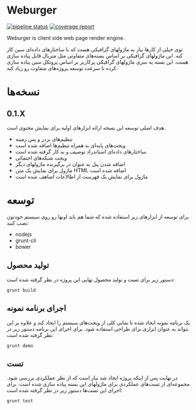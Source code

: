 # Weburger


[![pipeline status](https://gitlab.com/weburger/angular-material-weburger/badges/master/pipeline.svg)](https://gitlab.com/weburger/angular-material-weburger/commits/master)
[![coverage report](https://gitlab.com/weburger/angular-material-weburger/badges/master/coverage.svg)](https://gitlab.com/weburger/angular-material-weburger/commits/master)

Weburger is client side web page render engine.

توی خیلی از کارها نیاز به ماژولهای گرافیکی هست که با ساختارهای داده‌ای سین کار کنه. این ماژولهای گرافیکی بر اساس بسته‌های متفاوتی مثل متریال قابل پیاده سازی هست. این بسته یه سری ماژولهای گرافیکی پرکاربر بر اساس پروتکل سین پیاده سازی کرده تا سرعت توسعه پروژه‌های متفاوت رو زیاد کنه.

# نسخه‌ها

## 0.1.X

هدف اصلی توسعه این نسخه ارائه ابزارهای اولیه برای نمایش محتوی است. 

- تنظیم‌های بردر و پس زمینه
- ویجت‌های پایه‌ای به همراه تنظیم‌ها اضافه شده است
- ساختارهای داده‌ای استاندراد توصیف و به کار گرفته شده است.
- ویجت شبکه‌های اجتمائی
- اضافه شدن پنل به عنوان در برگیرنده ماژولهای دیگر
- ماژول برای نمایش یک متن HTML اضافه شده است
- ماژول برای نمایش یک فهرست از اطالاعات اضاهف شده است

# توسعه

برای توسعه از ابزارهای زیر استفاده شده که شما هم باید اونها رو روی سیستم خودتون نصب کنید:

- nodejs
- grunt-cli
- bower

## تولید محصول

دستور زیر برای تست و تولید محصول نهایی این پروژه در نظر گرفته شده است:

	grunt build

## اجرای برنامه نمونه

یک برنامه نمونه ایجاد شده تا نمایی کلی از ویجت‌های سیستم را ایجاد کند و علاوه بر این بتواند به عنوان ابزاری برای طراحی استفاده شود. برای اجرای این برنامه دستور زیر در نظر گرفته شده است:

	grunt demo
	
## تست

در نهایت پس از اینکه پروژه ایجاد شد نیاز است که از نظر عملکردی بررسی شود. مجموعه‌ای از تست‌های عملکردی برای ماژولهای این بسته پیاده سازی شده است. برای اجرای این تست‌ها دستور زیر در نظر گرفته شده است:

	grunt test